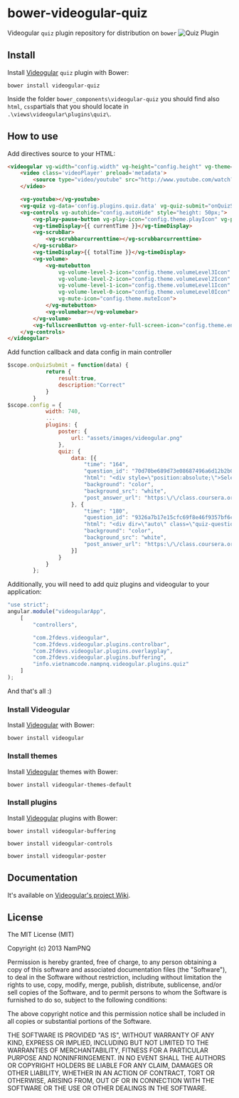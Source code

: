 bower-videogular-quiz
=====================

Videogular `quiz` plugin repository for distribution on `bower` 
![Quiz Plugin](http://help.coursera.org/customer/portal/attachments/153501)

## Install

Install [Videogular](http://www.videogular.com/) `quiz` plugin with Bower:

`bower install videogular-quiz`

Inside the folder `bower_components\videogular-quiz` you should find also `html`, `css`partials that you should locate in `.\views\videogular\plugins\quiz\`.

## How to use
Add directives source to your HTML:

```html
<videogular vg-width="config.width" vg-height="config.height" vg-theme="config.theme.url" vg-autoplay="config.autoPlay" vg-stretch="config.stretch.value" vg-responsive="config.responsive">
	<video class='videoPlayer' preload='metadata'>
		<source type="video/youtube" src="http://www.youtube.com/watch?v=nOEw9iiopwI" />
	</video>

	<vg-youtube></vg-youtube>
	<vg-quiz vg-data='config.plugins.quiz.data' vg-quiz-submit="onQuizSubmit" vg-quiz-skip="onQuizSkip" vg-quiz-continue="onQuizContinue" vg-quiz-show-explanation="onQuizShowExplanation"></vg-quiz>
	<vg-controls vg-autohide="config.autoHide" style="height: 50px;">
		<vg-play-pause-button vg-play-icon="config.theme.playIcon" vg-pause-icon="config.theme.pauseIcon"></vg-play-pause-button>
		<vg-timeDisplay>{{ currentTime }}</vg-timeDisplay>
		<vg-scrubBar>
			<vg-scrubbarcurrenttime></vg-scrubbarcurrenttime>
		</vg-scrubBar>
		<vg-timeDisplay>{{ totalTime }}</vg-timeDisplay>
		<vg-volume>
			<vg-mutebutton
				vg-volume-level-3-icon="config.theme.volumeLevel3Icon"
				vg-volume-level-2-icon="config.theme.volumeLevel2Icon"
				vg-volume-level-1-icon="config.theme.volumeLevel1Icon"
				vg-volume-level-0-icon="config.theme.volumeLevel0Icon"
				vg-mute-icon="config.theme.muteIcon">
			</vg-mutebutton>
			<vg-volumebar></vg-volumebar>
		</vg-volume>
		<vg-fullscreenButton vg-enter-full-screen-icon="config.theme.enterFullScreenIcon" vg-exit-full-screen-icon="config.theme.exitFullScreenIcon"></vg-fullscreenButton>
	</vg-controls>
</videogular>
```

Add function callback and data config in main controller

```js
$scope.onQuizSubmit = function(data) {
            return {
                result:true,
                description:"Correct"
            }
        }
$scope.config = {
            width: 740,
			...
            plugins: {
                poster: {
                    url: "assets/images/videogular.png"
                },
                quiz: {
                    data: [{
                        "time": "164",
                        "question_id": "70d70be689d73e08687496a6d12b2b0d",
                        "html": "<div style=\"position:absolute;\">Select the restaurant(s) that serve Canadian cuisine for a price of $$$.\n\n<small>\n<pre>Georgie Porgie\n87%\n$$$\nCanadian,Pub Food\n\nSilver Spoon\n97%\n$$$$\nCanadian\n\nCoffee Cafe\n77%\n$$\nCoffee/Tea,Diner\n</pre>\n</small>\n</div>\n<div class=\"quiz-option\" style=\"position:absolute; left: 470px; top: 50px;\">\n<input dir=\"auto\" class=\"quiz-input\" type=\"checkbox\" name=\"answer[70d70be689d73e08687496a6d12b2b0d][]\" id=\"gensym_52be3ad71a1f5\" value=\"d5c5ec0ff53ebf35958c5ba02c30ce24\"><label for=\"gensym_52be3ad71a1f5\" style=\"cursor:pointer;\">Georgie Porgie</label>\n</div>\n<div class=\"quiz-option\" style=\"position:absolute; left: 470px; top: 140px; /* width:370px; */ /* height:80px; */ \">\n<input dir=\"auto\" class=\"quiz-input\" type=\"checkbox\" name=\"answer[70d70be689d73e08687496a6d12b2b0d][]\" id=\"gensym_52be3ad71a71f\" value=\"cfc6db592e488051decbce17bd7b98b8\"><label for=\"gensym_52be3ad71a71f\" style=\"cursor:pointer;\">Silver Spoon</label>\n</div>\n<div class=\"quiz-option\" style=\"position:absolute; left: 470px; top: 230px; /* width:370px; */ /* height:80px; */ \">\n<input dir=\"auto\" class=\"quiz-input\" type=\"checkbox\" name=\"answer[70d70be689d73e08687496a6d12b2b0d][]\" id=\"gensym_52be3ad71ac52\" value=\"b387d47429de02592f973814b393e51d\"><label for=\"gensym_52be3ad71ac52\" style=\"cursor:pointer;\">Coffee Cafe</label>\n</div>",
                        "background": "color",
                        "background_src": "white",
                        "post_answer_url": "https:\/\/class.coursera.org\/programming2-001\/quiz\/video_quiz_attempt?method=post_question_answer&quiz_id=20&preview=0&question_id=70d70be689d73e08687496a6d12b2b0d"
                    }, {
                        "time": "180",
                        "question_id": "9326a7b17e15cfc69f8e46f9357bf6c5",
                        "html": "<div dir=\"auto\" class=\"quiz-question-text\" style=\"position:absolute;\">\n<small>\n<pre>def is_palindrome_v3(s):\n    i = 0\n    j = len(s) - 1\n    while i &lt; j and s[i] == s[j]:\n        i = i + 1\n        j = j - 1\n\n    return j &lt;= i\n</pre>\n</small>\nIf <code>s</code> refers to a single-character string such as 'x', when the return statement is reached, which of the following expressions evaluates to <code>True</code>?</div>\n<div class=\"quiz-option\" style=\"position:absolute; left:40px; top: 250px; /* width:370px; */ /* height:80px; */ \">\n<input dir=\"auto\" class=\"quiz-input\" type=\"radio\" name=\"answer[9326a7b17e15cfc69f8e46f9357bf6c5][]\" id=\"gensym_52bed85054bc8\" value=\"ad32510af7c53e2fa6cce4d764c09800\"><label for=\"gensym_52bed85054bc8\" style=\"cursor:pointer;\"><code>i == 0 and j == -1</code> </label>\n</div>\n<div class=\"quiz-option\" style=\"position:absolute; left:40px; top: 320px; /* width:370px; */ /* height:80px; */ \">\n<input dir=\"auto\" class=\"quiz-input\" type=\"radio\" name=\"answer[9326a7b17e15cfc69f8e46f9357bf6c5][]\" id=\"gensym_52bed85055221\" value=\"8d53ca2fa487cfbb4479ce2bf7f2e295\"><label for=\"gensym_52bed85055221\" style=\"cursor:pointer;\"><code>i == 0 and j == 0</code> </label>\n</div>\n<div class=\"quiz-option\" style=\"position:absolute; left:430px; top: 250px; /* width:380px; */ /* height:80px; */ \">\n<input dir=\"auto\" class=\"quiz-input\" type=\"radio\" name=\"answer[9326a7b17e15cfc69f8e46f9357bf6c5][]\" id=\"gensym_52bed850558b5\" value=\"94023160fe66f684740c119a18e39a9e\"><label for=\"gensym_52bed850558b5\" style=\"cursor:pointer;\"><code>i == 0 and j == 1</code> </label>\n</div>\n<div class=\"quiz-option\" style=\"position:absolute; left:430px; top: 320px; /* width:380px; */ /* height:80px; */ \">\n<input dir=\"auto\" class=\"quiz-input\" type=\"radio\" name=\"answer[9326a7b17e15cfc69f8e46f9357bf6c5][]\" id=\"gensym_52bed85055eba\" value=\"ff8f062afa22c18eb5c2d4c557bcd44b\"><label for=\"gensym_52bed85055eba\" style=\"cursor:pointer;\"><code>i == 1 and j == 0</code> </label>\n</div>",
                        "background": "color",
                        "background_src": "white",
                        "post_answer_url": "https:\/\/class.coursera.org\/programming2-001\/quiz\/video_quiz_attempt?method=post_question_answer&quiz_id=18&preview=0&question_id=9326a7b17e15cfc69f8e46f9357bf6c5"
                    }]
                }
            }
        };        
```

Additionally, you will need to add quiz plugins and videogular to your application:

```js
"use strict";
angular.module("videogularApp",
    [
        "controllers",

        "com.2fdevs.videogular",
        "com.2fdevs.videogular.plugins.controlbar",
        "com.2fdevs.videogular.plugins.overlayplay",
        "com.2fdevs.videogular.plugins.buffering",
        "info.vietnamcode.nampnq.videogular.plugins.quiz"
    ]
);
```

And that's all :)

### Install Videogular

Install [Videogular](http://www.videogular.com/) with Bower:

`bower install videogular`

### Install themes

Install [Videogular](http://www.videogular.com/) themes with Bower:

`bower install videogular-themes-default`

### Install plugins

Install [Videogular](http://www.videogular.com/) plugins with Bower:

`bower install videogular-buffering`

`bower install videogular-controls`

`bower install videogular-poster`

## Documentation

It's available on [Videogular's project Wiki](https://github.com/2fdevs/videogular/wiki).

## License

The MIT License (MIT)

Copyright (c) 2013 NamPNQ

Permission is hereby granted, free of charge, to any person obtaining a copy of
this software and associated documentation files (the "Software"), to deal in
the Software without restriction, including without limitation the rights to
use, copy, modify, merge, publish, distribute, sublicense, and/or sell copies of
the Software, and to permit persons to whom the Software is furnished to do so,
subject to the following conditions:

The above copyright notice and this permission notice shall be included in all
copies or substantial portions of the Software.

THE SOFTWARE IS PROVIDED "AS IS", WITHOUT WARRANTY OF ANY KIND, EXPRESS OR
IMPLIED, INCLUDING BUT NOT LIMITED TO THE WARRANTIES OF MERCHANTABILITY, FITNESS
FOR A PARTICULAR PURPOSE AND NONINFRINGEMENT. IN NO EVENT SHALL THE AUTHORS OR
COPYRIGHT HOLDERS BE LIABLE FOR ANY CLAIM, DAMAGES OR OTHER LIABILITY, WHETHER
IN AN ACTION OF CONTRACT, TORT OR OTHERWISE, ARISING FROM, OUT OF OR IN
CONNECTION WITH THE SOFTWARE OR THE USE OR OTHER DEALINGS IN THE SOFTWARE.
